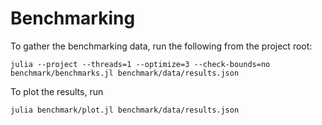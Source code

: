 # Benchmarking

To gather the benchmarking data, run the following from the project root:

```
julia --project --threads=1 --optimize=3 --check-bounds=no benchmark/benchmarks.jl benchmark/data/results.json
```

To plot the results, run
```
julia benchmark/plot.jl benchmark/data/results.json
```
